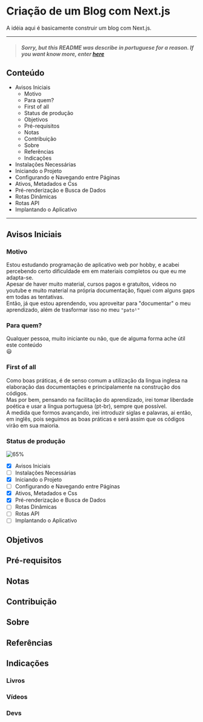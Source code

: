 # Criação de um Blog com Next.js

A idéia aqui é basicamente construir um blog com Next.js.

---

> ##### *Sorry, but this README was describe in portuguese for a reason. If you want know more, enter [here](docs/about.md)*

## Conteúdo

+ Avisos Iniciais
  + Motivo
  + Para quem?
  + First of all
  + Status de produção
  + Objetivos
  + Pré-requisitos
  + Notas
  + Contribuição
  + Sobre
  + Referências
  + Indicações
+ Instalações Necessárias
+ Iniciando o Projeto
+ Configurando e Navegando entre Páginas
+ Ativos, Metadados e Css
+ Pré-renderização e Busca de Dados
+ Rotas Dinâmicas
+ Rotas API
+ Implantando o Aplicativo

---

## Avisos Iniciais

### Motivo

Estou estudando programação de aplicativo web por hobby, e acabei percebendo certo dificuldade em em materiais completos ou que eu me adapta-se. <br>
Apesar de haver muito material, cursos pagos e gratuítos, videos no youtube e muito material na própria documentação, fiquei com alguns gaps em todas as tentativas. <br>
Então, já que estou aprendendo, vou aproveitar para "documentar" o meu aprendizado, além de trasformar isso no meu `"pato¹"`

### Para quem?

Qualquer pessoa, muito iniciante ou não, que de alguma forma ache útil este conteúdo <br> :smiley:

### First of all

Como boas práticas, é de senso comum a utilização da lingua inglesa na elaboração das documentações e principalamente na construção dos códigos. <br>
Mas por bem, pensando na facilitação do aprendizado, irei tomar liberdade poética e usar a língua portuguesa (pt-br), sempre que possível. <br>
A medida que formos avançando, irei introduzir siglas e palavras, ai então, em inglês, pois seguimos as boas práticas e será assim que os códigos virão em sua maioria.

### Status de produção

![65%](https://progress-bar.dev/65/?title=produzido)

- [x] Avisos Iniciais
- [ ] Instalações Necessárias
- [x] Iniciando o Projeto
- [ ] Configurando e Navegando entre Páginas
- [x] Ativos, Metadados e Css 
- [x] Pré-renderização e Busca de Dados
- [ ] Rotas Dinâmicas
- [ ] Rotas API
- [ ] Implantando o Aplicativo

## Objetivos

## Pré-requisitos

## Notas

## Contribuição

##  Sobre

## Referências

## Indicações

### Livros

### Vídeos

### Devs


